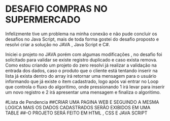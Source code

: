 # DESAFIO COMPRAS NO SUPERMERCADO
Infelizmente tive um problema na minha conexão e não pude concluir os desafios no Java Script, mais de toda forma gostei do desafio proposto e resolvi criar a solução no JAVA , Java Script e C#.


Iniciei o projeto no JAVA porém com algumas modificações , no desafio foi solicitado para validar se existe registro duplicado e caso exista remova. Como estou criando um projeto do zero resolvi já realizar a validação na entrada dos dados, caso o produto que o cliente está tentando inserir na lista já exista dentro do array irá retornar uma mensagem para o usuário informando que já existe o item cadastrado, logo após vai entrar no Loop que controla o fluxo do algoritimo, onde pressionando 1 irá levar para inserir um novo registro e 2 irá apresentar uma mensagem e finaliza o algoritimo.

#Lista de Pendencia
##CRIAR UMA PAGINA WEB E SEGUINDO A MESMA LOGICA MAIS OS DADOS CADASTRADOS SERÃO EXIBIDOS EM UMA TABLE
##-O PROJETO SERÁ FEITO EM HTML , CSS E JAVA SCRIPT

